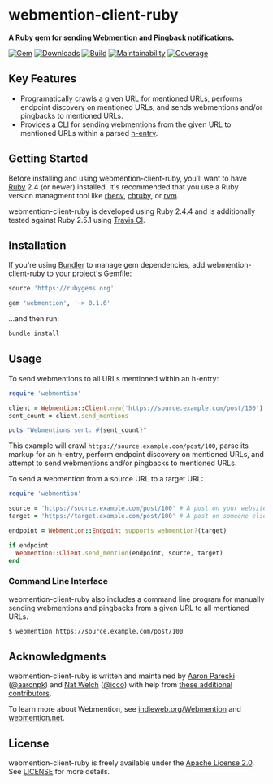 # webmention-client-ruby

**A Ruby gem for sending [Webmention](https://indieweb.org/Webmention) and [Pingback](https://indieweb.org/pingback) notifications.**

[![Gem](https://img.shields.io/gem/v/webmention.svg?style=for-the-badge)](https://rubygems.org/gems/webmention)
[![Downloads](https://img.shields.io/gem/dt/webmention.svg?style=for-the-badge)](https://rubygems.org/gems/webmention)
[![Build](https://img.shields.io/travis/indieweb/webmention-client-ruby/master.svg?style=for-the-badge)](https://travis-ci.org/indieweb/webmention-client-ruby)
[![Maintainability](https://img.shields.io/codeclimate/maintainability/indieweb/webmention-client-ruby.svg?style=for-the-badge)](https://codeclimate.com/github/indieweb/webmention-client-ruby)
[![Coverage](https://img.shields.io/codeclimate/c/indieweb/webmention-client-ruby.svg?style=for-the-badge)](https://codeclimate.com/github/indieweb/webmention-client-ruby/code)

## Key Features

- Programatically crawls a given URL for mentioned URLs, performs endpoint discovery on mentioned URLs, and sends webmentions and/or pingbacks to mentioned URLs.
- Provides a [CLI](https://en.wikipedia.org/wiki/Command-line_interface) for sending webmentions from the given URL to mentioned URLs within a parsed [h-entry](http://microformats.org/wiki/h-entry).

## Getting Started

Before installing and using webmention-client-ruby, you'll want to have [Ruby](https://www.ruby-lang.org) 2.4 (or newer) installed. It's recommended that you use a Ruby version managment tool like [rbenv](https://github.com/rbenv/rbenv), [chruby](https://github.com/postmodern/chruby), or [rvm](https://github.com/rvm/rvm).

webmention-client-ruby is developed using Ruby 2.4.4 and is additionally tested against Ruby 2.5.1 using [Travis CI](https://travis-ci.org/indieweb/webmention-client-ruby).

## Installation

If you're using [Bundler](https://bundler.io) to manage gem dependencies, add webmention-client-ruby to your project's Gemfile:

```ruby
source 'https://rubygems.org'

gem 'webmention', '~> 0.1.6'
```

…and then run:

```sh
bundle install
```

## Usage

To send webmentions to all URLs mentioned within an h-entry:

```ruby
require 'webmention'

client = Webmention::Client.new('https://source.example.com/post/100')
sent_count = client.send_mentions

puts "Webmentions sent: #{sent_count}"
```

This example will crawl `https://source.example.com/post/100`, parse its markup for an h-entry, perform endpoint discovery on mentioned URLs, and attempt to send webmentions and/or pingbacks to mentioned URLs.

To send a webmention from a source URL to a target URL:

```ruby
require 'webmention'

source = 'https://source.example.com/post/100' # A post on your website
target = 'https://target.example.com/post/100' # A post on someone else's website

endpoint = Webmention::Endpoint.supports_webmention?(target)

if endpoint
  Webmention::Client.send_mention(endpoint, source, target)
end
```

### Command Line Interface

webmention-client-ruby also includes a command line program for manually sending webmentions and pingbacks from a given URL to all mentioned URLs.

```sh
$ webmention https://source.example.com/post/100
```

## Acknowledgments

webmention-client-ruby is written and maintained by [Aaron Parecki](https://aaronparecki.com) ([@aaronpk](https://github.com/aaronpk)) and [Nat Welch](https://natwelch.com) ([@icco](https://github.com/icco)) with help from [these additional contributors](https://github.com/indieweb/webmention-client-ruby/graphs/contributors).

To learn more about Webmention, see [indieweb.org/Webmention](https://indieweb.org/Webmention) and [webmention.net](https://webmention.net).

## License

webmention-client-ruby is freely available under the [Apache License 2.0](https://www.apache.org/licenses/LICENSE-2.0.html). See [LICENSE](https://github.com/indieweb/webmention-client-ruby/blob/master/LICENSE) for more details.
